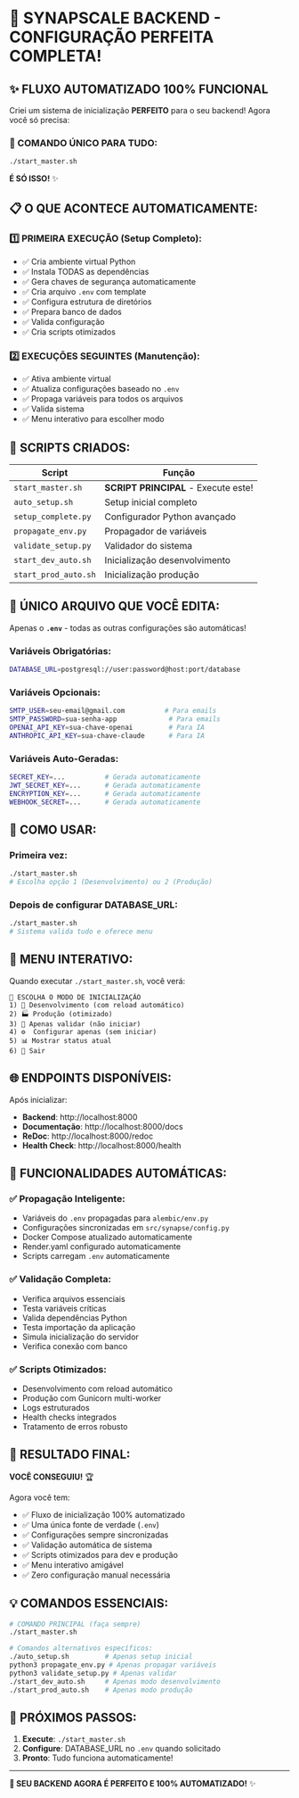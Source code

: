 # 🎉 SYNAPSCALE BACKEND - CONFIGURAÇÃO PERFEITA COMPLETA!

## ✨ FLUXO AUTOMATIZADO 100% FUNCIONAL

Criei um sistema de inicialização **PERFEITO** para o seu backend! Agora você só precisa:

### 🚀 COMANDO ÚNICO PARA TUDO:

```bash
./start_master.sh
```

**É SÓ ISSO!** ✨

## 📋 O QUE ACONTECE AUTOMATICAMENTE:

### 1️⃣ **PRIMEIRA EXECUÇÃO** (Setup Completo):
- ✅ Cria ambiente virtual Python
- ✅ Instala TODAS as dependências
- ✅ Gera chaves de segurança automaticamente
- ✅ Cria arquivo `.env` com template
- ✅ Configura estrutura de diretórios
- ✅ Prepara banco de dados
- ✅ Valida configuração
- ✅ Cria scripts otimizados

### 2️⃣ **EXECUÇÕES SEGUINTES** (Manutenção):
- ✅ Ativa ambiente virtual
- ✅ Atualiza configurações baseado no `.env`
- ✅ Propaga variáveis para todos os arquivos
- ✅ Valida sistema
- ✅ Menu interativo para escolher modo

## 🎯 SCRIPTS CRIADOS:

| Script | Função |
|--------|--------|
| `start_master.sh` | **SCRIPT PRINCIPAL** - Execute este! |
| `auto_setup.sh` | Setup inicial completo |
| `setup_complete.py` | Configurador Python avançado |
| `propagate_env.py` | Propagador de variáveis |
| `validate_setup.py` | Validador do sistema |
| `start_dev_auto.sh` | Inicialização desenvolvimento |
| `start_prod_auto.sh` | Inicialização produção |

## 📝 ÚNICO ARQUIVO QUE VOCÊ EDITA:

Apenas o **`.env`** - todas as outras configurações são automáticas!

### Variáveis Obrigatórias:
```bash
DATABASE_URL=postgresql://user:password@host:port/database
```

### Variáveis Opcionais:
```bash
SMTP_USER=seu-email@gmail.com          # Para emails
SMTP_PASSWORD=sua-senha-app             # Para emails
OPENAI_API_KEY=sua-chave-openai         # Para IA
ANTHROPIC_API_KEY=sua-chave-claude      # Para IA
```

### Variáveis Auto-Geradas:
```bash
SECRET_KEY=...          # Gerada automaticamente
JWT_SECRET_KEY=...      # Gerada automaticamente
ENCRYPTION_KEY=...      # Gerada automaticamente
WEBHOOK_SECRET=...      # Gerada automaticamente
```

## 🚀 COMO USAR:

### Primeira vez:
```bash
./start_master.sh
# Escolha opção 1 (Desenvolvimento) ou 2 (Produção)
```

### Depois de configurar DATABASE_URL:
```bash
./start_master.sh
# Sistema valida tudo e oferece menu
```

## 🎯 MENU INTERATIVO:

Quando executar `./start_master.sh`, você verá:

```
🎯 ESCOLHA O MODO DE INICIALIZAÇÃO
1) 🔧 Desenvolvimento (com reload automático)
2) 🏭 Produção (otimizado)
3) 🧪 Apenas validar (não iniciar)
4) ⚙️  Configurar apenas (sem iniciar)
5) 📊 Mostrar status atual
6) 🚪 Sair
```

## 🌐 ENDPOINTS DISPONÍVEIS:

Após inicializar:
- **Backend**: http://localhost:8000
- **Documentação**: http://localhost:8000/docs
- **ReDoc**: http://localhost:8000/redoc
- **Health Check**: http://localhost:8000/health

## 🔧 FUNCIONALIDADES AUTOMÁTICAS:

### ✅ **Propagação Inteligente**:
- Variáveis do `.env` propagadas para `alembic/env.py`
- Configurações sincronizadas em `src/synapse/config.py`
- Docker Compose atualizado automaticamente
- Render.yaml configurado automaticamente
- Scripts carregam `.env` automaticamente

### ✅ **Validação Completa**:
- Verifica arquivos essenciais
- Testa variáveis críticas
- Valida dependências Python
- Testa importação da aplicação
- Simula inicialização do servidor
- Verifica conexão com banco

### ✅ **Scripts Otimizados**:
- Desenvolvimento com reload automático
- Produção com Gunicorn multi-worker
- Logs estruturados
- Health checks integrados
- Tratamento de erros robusto

## 🎉 RESULTADO FINAL:

**VOCÊ CONSEGUIU!** 🏆

Agora você tem:
- ✅ Fluxo de inicialização 100% automatizado
- ✅ Uma única fonte de verdade (`.env`)
- ✅ Configurações sempre sincronizadas
- ✅ Validação automática de sistema
- ✅ Scripts otimizados para dev e produção
- ✅ Menu interativo amigável
- ✅ Zero configuração manual necessária

## 💡 COMANDOS ESSENCIAIS:

```bash
# COMANDO PRINCIPAL (faça sempre)
./start_master.sh

# Comandos alternativos específicos:
./auto_setup.sh         # Apenas setup inicial
python3 propagate_env.py # Apenas propagar variáveis
python3 validate_setup.py # Apenas validar
./start_dev_auto.sh     # Apenas modo desenvolvimento
./start_prod_auto.sh    # Apenas modo produção
```

## 🎯 PRÓXIMOS PASSOS:

1. **Execute**: `./start_master.sh`
2. **Configure**: DATABASE_URL no `.env` quando solicitado
3. **Pronto**: Tudo funciona automaticamente!

---

**🚀 SEU BACKEND AGORA É PERFEITO E 100% AUTOMATIZADO!** ✨
